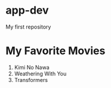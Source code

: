 # app-dev
My first repository
# My Favorite Movies
1. Kimi No Nawa
2. Weathering With You
3. Transformers

